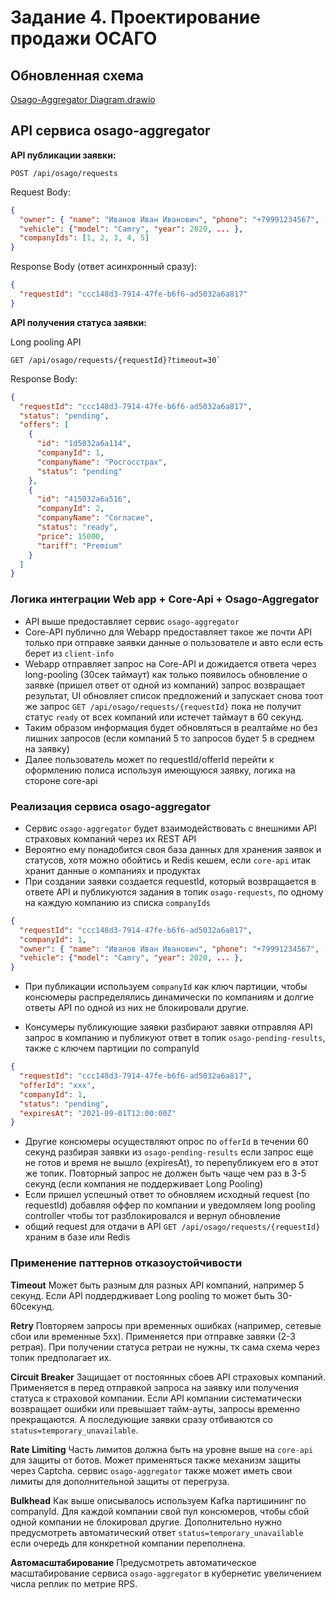 # Задание 4. Проектирование продажи ОСАГО


## Обновленная схема
[Osago-Aggregator Diagram.drawio](https://viewer.diagrams.net/?lightbox=1&highlight=0000ff&nav=1&title=InsureTech_C4_Osago.drawio#Uhttps%3A%2F%2Fdrive.google.com%2Fuc%3Fid%3D1g530ODgj4fFsryKIHbLVKONvBtzBWw3p%26export%3Ddownload)  

## API сервиса osago-aggregator

**API публикации заявки:**

```
POST /api/osago/requests
```
Request Body:
```JSON
{
  "owner": { "name": "Иванов Иван Иванович", "phone": "+79991234567", ... },
  "vehicle": {"model": "Camry", "year": 2020, ... },
  "companyIds": [1, 2, 3, 4, 5]
}
```
Response Body (ответ асинхронный сразу):
```JSON
{
  "requestId": "ccc148d3-7914-47fe-b6f6-ad5032a6a817"
}
```

**API получения статуса заявки:**

Long pooling API
```shell
GET /api/osago/requests/{requestId}?timeout=30`
```

Response Body:
```JSON
{
  "requestId": "ccc148d3-7914-47fe-b6f6-ad5032a6a817",
  "status": "pending",
  "offers": [
    {
      "id": "1d5032a6a114",
      "companyId": 1,
      "companyName": "Росгосстрах",
      "status": "pending"
    },
    {
      "id": "415032a6a516",
      "companyId": 2,
      "companyName": "Согласие",
      "status": "ready",
      "price": 15000,
      "tariff": "Premium"
    }
  ]
}
```

### Логика интеграции Web app + Core-Api + Osago-Aggregator

- API выше предоставляет сервис `osago-aggregator`
- Core-API публично для Webapp предоставляет такое же почти API только при отправке заявки
данные о пользователе и авто если есть берет из `client-info`
- Webapp отправляет запрос на Core-API и дожидается ответа через long-pooling (30сек таймаут)
как только появилось обновление о заявке (пришел ответ от одной из компаний)
запрос возвращает результат, UI обновляет список предложений и запускает снова тоот же запрос 
`GET /api/osago/requests/{requestId}` пока не получит статус `ready` от всех компаний или истечет таймаут в 60 секунд.
- Таким образом информация будет обновляться в реалтайме но без лишних запросов
  (если компаний 5 то запросов будет 5 в среднем на заявку)
- Далее пользователь может по requestId/offerId перейти к оформлению полиса используя имеющуюся заявку,
логика на стороне core-api 

### Реализация сервиса osago-aggregator

- Сервис `osago-aggregator` будет взаимодействовать с внешними API страховых компаний
  через их REST API
- Вероятно ему понадобится своя база данных для хранения заявок и статусов,
хотя  можно обойтись и Redis кешем, если `core-api` итак хранит данные о компаниях и продуктах
- При создании заявки создается requestId, который возвращается в ответе API
и публикуются задания в топик `osago-requests`, по одному на каждую компанию из списка `companyIds`
```JSON
{
  "requestId": "ccc148d3-7914-47fe-b6f6-ad5032a6a817", 
  "companyId": 1,
  "owner": { "name": "Иванов Иван Иванович", "phone": "+79991234567", ... },
  "vehicle": {"model": "Camry", "year": 2020, ... },
}
```
- При публикации используем `companyId` как ключ партиции, чтобы консюмеры распределялись
динамически по компаниям и долгие ответы API по одной из них не блокировали другие.

- Консумеры публикующие заявки разбирают завяки отправляя API запрос в компанию
и публикуют ответ в топик `osago-pending-results`, также с ключем партиции по companyId
```JSON
{
  "requestId": "ccc148d3-7914-47fe-b6f6-ad5032a6a817",
  "offerId": "xxx",
  "companyId": 1,
  "status": "pending",
  "expiresAt": "2021-09-01T12:00:00Z"
}
```
- Другие консюмеры осуществляют опрос по `offerId` в течении 60 секунд разбирая заявки
из `osago-pending-results` если запрос еще не готов и время не вышло (expiresAt),
то перепубликуем его в этот же топик. Повторный запрос не 
должен быть чаще чем раз в 3-5 секунд (если компания не поддерживает Long Pooling)
- Если пришел успешный ответ то обновляем исходный request (по requestId)
добавляя оффер по компании и уведомляем long pooling controller чтобы тот разблокировался 
и вернул обновление
- общий request для отдачи в API `GET /api/osago/requests/{requestId}` храним в базе или Redis

### Применение паттернов отказоустойчивости

**Timeout**
Может быть разным для разных API компаний, например 5 секунд.
Если API поддердживает Long pooling то может быть 30-60секунд.

**Retry**
Повторяем запросы при временных ошибках (например, сетевые сбои или временные 5xx).
Применяется при отправке завяки (2-3 ретрая). При получении статуса ретраи не нужны,
тк сама схема через топик предполагает их.

**Circuit Breaker**
Защищает от постоянных сбоев API страховых компаний.
Применяется в перед отправкой запроса на заявку или получения статуса к страховой компании.
Если API компании систематически возвращает ошибки или превышает тайм-ауты, запросы временно прекращаются.
А последующие заявки сразу отбиваются со `status=temporary_unavailable`.

**Rate Limiting**
Часть лимитов должна быть на уровне выше на `core-api` для защиты от ботов.
Может применяться также механизм защиты через Captcha.
сервис `osago-aggregator` также может иметь свои лимиты для дополнительной защиты от перегруза.

**Bulkhead**
Как выше описывалось используем Kafka партишининг по companyId.
Для каждой компании свой пул консюмеров, чтобы сбой одной компании не блокировал другие.
Дополнительно нужно предусмотреть автоматический ответ `status=temporary_unavailable` 
если очередь для конкретной компании переполнена.

**Автомасштабирование**
Предусмотреть автоматическое масштабирование сервиса `osago-aggregator` в кубернетис
увеличением числа реплик по метрие RPS. 